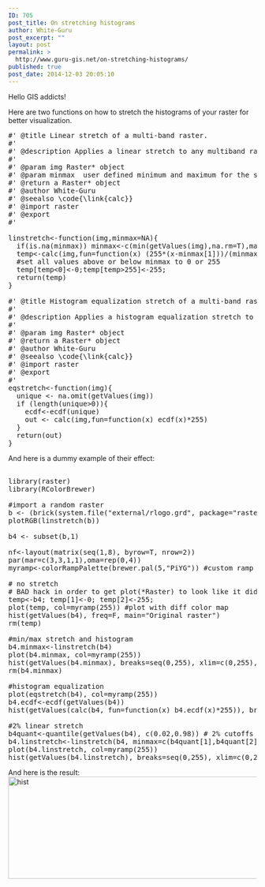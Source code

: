```yaml
---
ID: 705
post_title: On stretching histograms
author: White-Guru
post_excerpt: ""
layout: post
permalink: >
  http://www.guru-gis.net/on-stretching-histograms/
published: true
post_date: 2014-12-03 20:05:10
---
```

Hello GIS addicts!

Here are two functions on how to stretch the histograms of your raster for better visualization.

<pre lang='rsplus'>
#' @title Linear stretch of a multi-band raster.
#' 
#' @description Applies a linear stretch to any multiband raster \code{link{stack}} or \code{link{brick}}
#' 
#' @param img Raster* object
#' @param minmax  user defined minimum and maximum for the stretch (optional)
#' @return a Raster* object 
#' @author White-Guru
#' @seealso \code{\link{calc}}
#' @import raster
#' @export
#' 

linstretch<-function(img,minmax=NA){
  if(is.na(minmax)) minmax<-c(min(getValues(img),na.rm=T),max(getValues(img),na.rm=T))
  temp<-calc(img,fun=function(x) (255*(x-minmax[1]))/(minmax[2]-minmax[1]))
  #set all values above or below minmax to 0 or 255
  temp[temp<0]<-0;temp[temp>255]<-255;
  return(temp)
}

#' @title Histogram equalization stretch of a multi-band raster.
#' 
#' @description Applies a histogram equalization stretch to any multiband raster \code{link{stack}} or \code{link{brick}}
#' 
#' @param img Raster* object
#' @return a Raster* object 
#' @author White-Guru
#' @seealso \code{\link{calc}}
#' @import raster
#' @export
#'
eqstretch<-function(img){
  unique <- na.omit(getValues(img))
  if (length(unique>0)){
    ecdf<-ecdf(unique)
    out <- calc(img,fun=function(x) ecdf(x)*255)
  }
  return(out)
}
</pre>

And here is a dummy example of their effect:

<pre lang='rsplus'>

library(raster)
library(RColorBrewer)

#import a random raster
b <- (brick(system.file("external/rlogo.grd", package="raster")))*6-600
plotRGB(linstretch(b))

b4 <- subset(b,1)

nf<-layout(matrix(seq(1,8), byrow=T, nrow=2))
par(mar=c(3,3,1,1),oma=rep(0,4))
myramp<-colorRampPalette(brewer.pal(5,"PiYG")) #custom ramp from RColorBrewer

# no stretch
# BAD hack in order to get plot(*Raster) to look like it didn't apply a Min/Max stretch
temp<-b4; temp[1]<-0; temp[2]<-255;
plot(temp, col=myramp(255)) #plot with diff color map
hist(getValues(b4), freq=F, main="Original raster")
rm(temp)

#min/max stretch and histogram
b4.minmax<-linstretch(b4)
plot(b4.minmax, col=myramp(255))
hist(getValues(b4.minmax), breaks=seq(0,255), xlim=c(0,255), freq=F, main="Linear Min/Max")
rm(b4.minmax)

#histogram equalization
plot(eqstretch(b4), col=myramp(255))
b4.ecdf<-ecdf(getValues(b4))
hist(getValues(calc(b4, fun=function(x) b4.ecdf(x)*255)), breaks=seq(0,255), xlim=c(0,255), freq=F, main="Histogram Equalization")

#2% linear stretch
b4quant<-quantile(getValues(b4), c(0.02,0.98)) # 2% cutoffs
b4.linstretch<-linstretch(b4, minmax=c(b4quant[1],b4quant[2]))
plot(b4.linstretch, col=myramp(255))
hist(getValues(b4.linstretch), breaks=seq(0,255), xlim=c(0,255), freq=F, main="Linear 2%")
</pre>

And here is the result:
<a href="http://www.guru-gis.net/wp-content/uploads/2014/12/hist.png"><img src="http://www.guru-gis.net/wp-content/uploads/2014/12/hist.png" alt="hist" width="975" height="207" class="alignnone size-full wp-image-706" /></a>